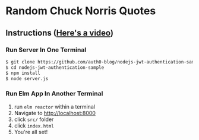 # Random Chuck Norris Quotes

## Instructions ([Here's a video](https://youtu.be/mtH8TGHVBtk))
### Run Server In One Terminal
```bash
$ git clone https://github.com/auth0-blog/nodejs-jwt-authentication-sample.git
$ cd nodejs-jwt-authentication-sample
$ npm install
$ node server.js
```
### Run Elm App In Another Terminal


1. run `elm reactor` within a terminal
1. Navigate to [http://localhost:8000](http://localhost:8000)  
1. click `src/` folder
1. click `index.html`
1. You're all set!
